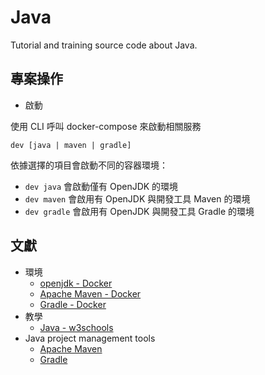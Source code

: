 # Java

Tutorial and training source code about Java.

## 專案操作

+ 啟動

使用 CLI 呼叫 docker-compose 來啟動相關服務

```
dev [java | maven | gradle]
```

依據選擇的項目會啟動不同的容器環境：

+ ```dev java``` 會啟動僅有 OpenJDK 的環境
+ ```dev maven``` 會啟用有 OpenJDK 與開發工具 Maven 的環境
+ ```dev gradle``` 會啟用有 OpenJDK 與開發工具 Gradle 的環境


## 文獻

+ 環境
    - [openjdk - Docker](https://hub.docker.com/_/openjdk)
    - [Apache Maven - Docker](https://hub.docker.com/_/maven)
    - [Gradle - Docker](https://hub.docker.com/_/gradle)
+ 教學
    - [Java - w3schools](https://www.w3schools.com/java/)
+ Java project management tools
    - [Apache Maven](https://maven.apache.org/)
    - [Gradle](https://gradle.org/)

